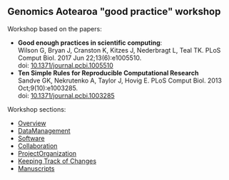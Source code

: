 ## Genomics Aotearoa "good practice" workshop

Workshop based on the papers:

 - **Good enough practices in scientific computing**:
    <BR>
    Wilson G, Bryan J, Cranston K, Kitzes J, Nederbragt L, Teal TK.  PLoS Comput Biol. 2017 Jun 22;13(6):e1005510.<BR> 
    doi: [10.1371/journal.pcbi.1005510](https://journals.plos.org/ploscompbiol/article?id=10.1371/journal.pcbi.1005510) 
 - **Ten Simple Rules for Reproducible Computational Research**
    <BR>
    Sandve GK, Nekrutenko A, Taylor J, Hovig E. PLoS Comput Biol. 2013 Oct;9(10):e1003285. 
    <BR>
    doi: [10.1371/journal.pcbi.1003285](https://journals.plos.org/ploscompbiol/article?id=10.1371/journal.pcbi.1003285)

Workshop sections:

 - [Overview](https://github.com/mikblack/ga-good-practice/tree/main/0.Overview)
 - [DataManagement](https://github.com/mikblack/ga-good-practice/tree/main/1.DataManagement)
 - [Software](https://github.com/mikblack/ga-good-practice/tree/main/2.Software)
 - [Collaboration](https://github.com/mikblack/ga-good-practice/tree/main/3.Collaboration)
 - [ProjectOrganization](https://github.com/mikblack/ga-good-practice/tree/main/4.ProjectOrganisation)
 - [Keeping Track of Changes](https://github.com/mikblack/ga-good-practice/tree/main/5.KeepingTrack)
 - [Manuscripts](https://github.com/mikblack/ga-good-practice/tree/main/6.Manuscripts)

 